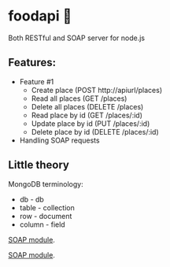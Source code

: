 # foodapi :fork_and_knife:
Both RESTful and SOAP server for node.js
## Features:
* Feature #1
  * Create place (POST http://apiurl/places)
  * Read all places (GET /places)
  * Delete all places (DELETE /places)
  * Read place by id (GET /places/:id)
  * Update place by id (PUT /places/:id)
  * Delete place by id (DELETE /places/:id)
* Handling SOAP requests
## Little theory
MongoDB terminology:
* db - db
* table - collection
* row - document
* column - field

[SOAP module](https://github.com/vpulim/node-soap).

[SOAP module](https://github.com/Liemrist/foodapi/blob/master/readme.md#little-theory).
